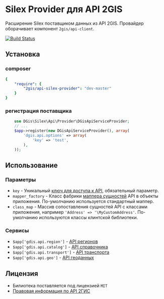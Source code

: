 Silex Provider для API 2GIS
============================

Расширение Silex поставщиком данных из API 2GIS. Провайдер оборачивает компонент `2gis/api-client`.

[![Build Status](https://travis-ci.org/pavelgopanenko/2Gis-Silex-Provider.svg)](https://travis-ci.org/pavelgopanenko/2Gis-Silex-Provider)

## Установка

### composer

```yaml
{
    "require": {
        "2gis/api-silex-provider": "dev-master"
    }
}
```

### регистрация поставщика
```php
    use DGis\Silex\Api\Provider\DGisApiServiceProvider;
    // ...
    $app->register(new DGisApiServiceProvider(), array(
        'dgis.api.options' => array(
            'key' => 'test',
        ),
    ));
```

## Использование

### Параметры
* `key` - Уникальный [ключ для доступа к API](http://partner.api.2gis.ru/), обязательный параметр.
* `mapper_factory` - Класс фабрики [маппера сущностей](https://github.com/2gis/webapi-client/blob/master/src/DGApiClient/Mappers/MapperFactory.php) API в объекты приложения. По-умолчанию используется стандартный маппер.
* `class_map` - Массив сопоставления сущностей API с классами приложения, например `` 'Address' => '\MyCustomAddress' ``. По-умолчанию используются классы клинтской библиотеки.

### Сервисы
* ``$app['gdis.api.region']`` - [API регионов](http://api.2gis.ru/doc/2.0/region/quickstart)
* ``$app['gdis.api.catalog']`` - [API справочника](http://api.2gis.ru/doc/2.0/catalog/quickstart)
* ``$app['gdis.api.transport']`` - [API транспорта](http://api.2gis.ru/doc/2.0/transport/route/search)
* ``$app['gdis.api.geo']`` - [API геоданных](http://api.2gis.ru/doc/2.0/geo/method/search-query/query)

## Лицензия
* Билиотека поставляется под лицензией `MIT`
* [Правовая информация по API 2ГИС](http://help.2gis.ru/api-rules/)
